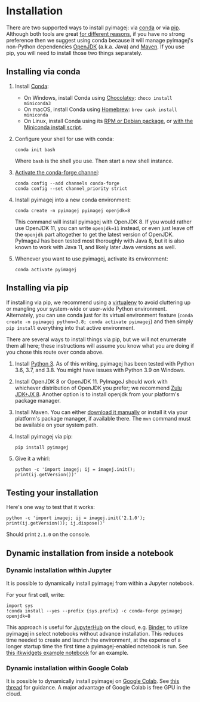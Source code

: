 # Installation

There are two supported ways to install pyimagej: via
[conda](https://conda.io/) or via
[pip](https://packaging.python.org/guides/tool-recommendations/).
Although both tools are great
[for different reasons](https://www.anaconda.com/blog/understanding-conda-and-pip),
if you have no strong preference then we suggest using conda because it will
manage pyimagej's non-Python dependencies
[OpenJDK](https://en.wikipedia.org/wiki/OpenJDK) (a.k.a. Java) and
[Maven](https://maven.apache.org/). If you use pip, you will need to install
those two things separately.

## Installing via conda

1. Install [Conda](https://conda.io/):
    * On Windows, install Conda using [Chocolatey](https://chocolatey.org): `choco install miniconda3`
    * On macOS, install Conda using [Homebrew](https://brew.sh): `brew cask install miniconda`
    * On Linux, install Conda using its [RPM or Debian package](https://www.anaconda.com/rpm-and-debian-repositories-for-miniconda/), or [with the Miniconda install script](https://docs.conda.io/projects/conda/en/latest/user-guide/install/linux.html).

2. Configure your shell for use with conda:
   ```
   conda init bash
   ```
   Where `bash` is the shell you use.
   Then start a new shell instance.

3. [Activate the conda-forge channel](https://conda-forge.org/docs/user/introduction.html#how-can-i-install-packages-from-conda-forge):
   ```
   conda config --add channels conda-forge
   conda config --set channel_priority strict
   ```

4. Install pyimagej into a new conda environment:
   ```
   conda create -n pyimagej pyimagej openjdk=8
   ```

   This command will install pyimagej with OpenJDK 8. If you would rather use
   OpenJDK 11, you can write `openjdk=11` instead, or even just leave off the
   `openjdk` part altogether to get the latest version of OpenJDK. PyImageJ has
   been tested most thoroughly with Java 8, but it is also known to work with
   Java 11, and likely later Java versions as well.

5. Whenever you want to use pyimagej, activate its environment:
   ```
   conda activate pyimagej
   ```

## Installing via pip

If installing via pip, we recommend using a
[virtualenv](https://virtualenv.pypa.io/) to avoid cluttering up or mangling
your system-wide or user-wide Python environment. Alternately, you can use
conda just for its virtual environment feature (`conda create -n pyimagej
python=3.8; conda activate pyimagej`) and then simply `pip install` everything
into that active environment.

There are several ways to install things via pip, but we will not enumerate
them all here; these instructions will assume you know what you are doing if
you chose this route over conda above.

1. Install [Python 3](https://python.org/). As of this writing, pyimagej has
   been tested with Python 3.6, 3.7, and 3.8. You might have issues with Python
   3.9 on Windows.

2. Install OpenJDK 8 or OpenJDK 11. PyImageJ should work with whichever
   distribution of OpenJDK you prefer; we recommend
   [Zulu JDK+JX 8](https://www.azul.com/downloads/zulu-community/?version=java-8-lts&package=jdk-fx).
   Another option is to install openjdk from your platform's package manager.

3. Install Maven. You can either
   [download it manually](https://maven.apache.org/) or install it via your
   platform's package manager, if available there. The `mvn` command must be
   available on your system path.

4. Install pyimagej via pip:
   ```
   pip install pyimagej
   ```

5. Give it a whirl:
   ```
   python -c 'import imagej; ij = imagej.init(); print(ij.getVersion())'
   ```

## Testing your installation

Here's one way to test that it works:
```
python -c 'import imagej; ij = imagej.init('2.1.0'); print(ij.getVersion()); ij.dispose()'
```
Should print `2.1.0` on the console.

## Dynamic installation from inside a notebook

### Dynamic installation within Jupyter

It is possible to dynamically install pyimagej from within a Jupyter notebook.

For your first cell, write:
```
import sys
!conda install --yes --prefix {sys.prefix} -c conda-forge pyimagej openjdk=8
```

This approach is useful for [JupyterHub](https://jupyter.org/hub) on the cloud,
e.g. [Binder](https://mybinder.org/), to utilize pyimagej in select notebooks
without advance installation. This reduces time needed to create and launch the
environment, at the expense of a longer startup time the first time a
pyimagej-enabled notebook is run. See [this itkwidgets example
notebook](https://github.com/InsightSoftwareConsortium/itkwidgets/blob/v0.24.2/examples/ImageJImgLib2.ipynb)
for an example.

### Dynamic installation within Google Colab

It is possible to dynamically install pyimagej on
[Google Colab](https://colab.research.google.com/).
See [this thread](https://forum.image.sc/t/pyimagej-on-google-colab/32804)
for guidance. A major advantage of Google Colab is free GPU in the cloud.
